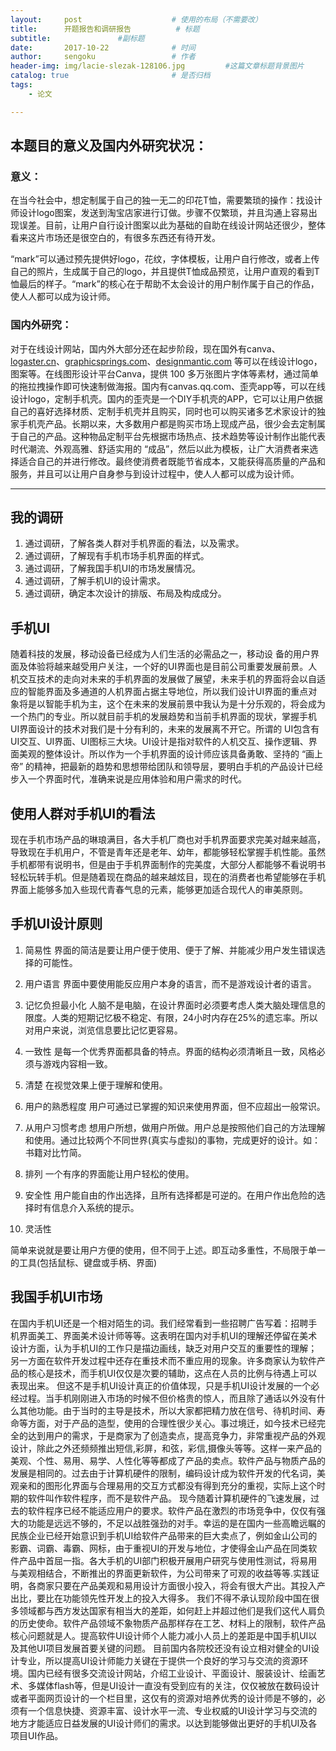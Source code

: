 ```yaml
---
layout:     post                    # 使用的布局（不需要改）
title:      开题报告和调研报告          # 标题 
subtitle:               #副标题
date:       2017-10-22              # 时间
author:     sengoku                 # 作者
header-img: img/lacie-slezak-128106.jpg         #这篇文章标题背景图片
catalog: true                       # 是否归档
tags:
    - 论文

---
```


## 本题目的意义及国内外研究状况：      

### 意义：

在当今社会中，想定制属于自己的独一无二的印花T恤，需要繁琐的操作：找设计师设计logo图案，发送到淘宝店家进行订做。步骤不仅繁琐，并且沟通上容易出现误差。目前，让用户自行设计图案以此为基础的自助在线设计网站还很少，整体看来这片市场还是很空白的，有很多东西还有待开发。

“mark”可以通过预先提供好logo，花纹，字体模板，让用户自行修改，或者上传自己的照片，生成属于自己的logo，并且提供T恤成品预览，让用户直观的看到T恤最后的样子。“mark”的核心在于帮助不太会设计的用户制作属于自己的作品，使人人都可以成为设计师。

### 国内外研究：

对于在线设计网站，国内外大部分还在起步阶段，现在国外有canva、[logaster.cn](http://logaster.cn)、[graphicsprings.com](http://graphicsprings.com)、[designmantic.com](http://designmantic.com) 等可以在线设计logo，图案等。在线图形设计平台Canva，提供 100 多万张图片字体等素材，通过简单的拖拉拽操作即可快速制做海报。国内有canvas.qq.com、歪壳app等，可以在线设计logo，定制手机壳。国内的歪壳是一个DIY手机壳的APP，它可以让用户依据自己的喜好选择材质、定制手机壳并且购买，同时也可以购买诸多艺术家设计的独家手机壳产品。长期以来，大多数用户都是购买市场上现成产品，很少会去定制属于自己的产品。这种物品定制平台先根据市场热点、技术趋势等设计制作出能代表时代潮流、外观高雅、舒适实用的 “成品”，然后以此为模板，让广大消费者来选择适合自己的并进行修改。最终使消费者既能节省成本，又能获得高质量的产品和服务，并且可以让用户自身参与到设计过程中，使人人都可以成为设计师。

---

## 我的调研

1. 通过调研，了解各类人群对手机界面的看法，以及需求。 
2. 通过调研，了解现有手机市场手机界面的样式。 
3. 通过调研，了解我国手机UI的市场发展情况。 
4. 通过调研，了解手机UI的设计需求。      
5. 通过调研，确定本次设计的排版、布局及构成成分。

## 手机UI

随着科技的发展，移动设备已经成为人们生活的必需品之一，移动设 备的用户界面及体验将越来越受用户关注，一个好的UI界面也是目前公司重要发展前景。人机交互技术的走向对未来的手机界面的发展做了展望，未来手机的界面将会以自适应的智能界面及多通道的人机界面占据主导地位，所以我们设计UI界面的重点对象将是以智能手机为主，这个在未来的发展前景中我认为是十分乐观的，将会成为一个热门的专业。所以就目前手机的发展趋势和当前手机界面的现状，掌握手机UI界面设计的技术对我们是十分有利的，未来的发展离不开它。所谓的  UI包含有UI交互、UI界面、UI图标三大块。UI设计是指对软件的人机交互、操作逻辑、界面美观的整体设计。所以作为一个手机界面的设计师应该具备勇敢、坚持的 “画上帝” 的精神，把最新的趋势和思想带给团队和领导层，要明白手机的产品设计已经步入一个界面时代，准确来说是应用体验和用户需求的时代。

## 使用人群对手机UI的看法

现在手机市场产品的琳琅满目，各大手机厂商也对手机界面要求完美对越来越高，导致现在手机用户，不管是青年还是老年、幼年，都能够轻松掌握手机性能。虽然手机都带有说明书，但是由于手机界面制作的完美度，大部分人都能够不看说明书轻松玩转手机。但是随着现在商品的越来越炫目，现在的消费者也希望能够在手机界面上能够多加入些现代青春气息的元素，能够更加适合现代人的审美原则。

## 手机UI设计原则

1. 简易性
  界面的简洁是要让用户便于使用、便于了解、并能减少用户发生错误选择的可能性。

2. 用户语言
  界面中要使用能反应用户本身的语言，而不是游戏设计者的语言。

3. 记忆负担最小化
  人脑不是电脑，在设计界面时必须要考虑人类大脑处理信息的限度。人类的短期记忆极不稳定、有限，24小时内存在25%的遗忘率。所以对用户来说，浏览信息要比记忆更容易。

4. 一致性
  是每一个优秀界面都具备的特点。界面的结构必须清晰且一致，风格必须与游戏内容相一致。

5. 清楚
  在视觉效果上便于理解和使用。

6. 用户的熟悉程度
  用户可通过已掌握的知识来使用界面，但不应超出一般常识。

7. 从用户习惯考虑
  想用户所想，做用户所做。用户总是按照他们自己的方法理解和使用。通过比较两个不同世界(真实与虚拟)的事物，完成更好的设计。如：书籍对比竹简。

8. 排列
  一个有序的界面能让用户轻松的使用。

9. 安全性
  用户能自由的作出选择，且所有选择都是可逆的。在用户作出危险的选择时有信息介入系统的提示。

10. 灵活性

  简单来说就是要让用户方便的使用，但不同于上述。即互动多重性，不局限于单一的工具(包括鼠标、键盘或手柄、界面)


## 我国手机UI市场

在国内手机UI还是一个相对陌生的词。我们经常看到一些招聘广告写着：招聘手机界面美工、界面美术设计师等等。这表明在国内对手机UI的理解还停留在美术设计方面，认为手机UI的工作只是描边画线，缺乏对用户交互的重要性的理解；另一方面在软件开发过程中还存在重技术而不重应用的现象。许多商家认为软件产品的核心是技术，而手机UI仅仅是次要的辅助，这点在人员的比例与待遇上可以表现出来。 但这不是手机UI设计真正的价值体现，只是手机UI设计发展的一个必经过程。当手机刚刚进入市场的时候不但价格贵的惊人，而且除了通话以外没有什么其他功能。由于当时的主导是技术，所以大家都把精力放在信号、待机时间、寿命等方面，对于产品的造型，使用的合理性很少关心。事过境迁，如今技术已经完全的达到用户的需求，于是商家为了创造卖点，提高竞争力，非常重视产品的外观设计，除此之外还频频推出短信,彩屏，和弦，彩信,摄像头等等。这样一来产品的美观、个性、易用、易学、人性化等等都成了产品的卖点。软件产品与物质产品的发展是相同的。过去由于计算机硬件的限制，编码设计成为软件开发的代名词，美观亲和的图形化界面与合理易用的交互方式都没有得到充分的重视，实际上这个时期的软件叫作软件程序，而不是软件产品。 
现今随着计算机硬件的飞速发展，过去的软件程序已经不能适应用户的要求。软件产品在激烈的市场竞争中，仅仅有强大的功能是远远不够的，不足以战胜强劲的对手。幸运的是在国内一些高瞻远瞩的民族企业已经开始意识到手机UI给软件产品带来的巨大卖点了，例如金山公司的影霸、词霸、毒霸、网标，由于重视UI的开发与地位，才使得金山产品在同类软件产品中首屈一指。各大手机的UI部门积极开展用户研究与使用性测试，将易用与美观相结合，不断推出的界面更新软件，为公司带来了可观的收益等等.实践证明，各商家只要在产品美观和易用设计方面很小投入，将会有很大产出。其投入产出比，要比在功能领先性开发上的投入大得多。    我们不得不承认现阶段中国在很多领域都与西方发达国家有相当大的差距，如何赶上并超过他们是我们这代人肩负的历史使命。软件产品领域不象物质产品那样存在工艺、材料上的限制，软件产品核心问题就是人。提高软件UI设计师个人能力减小人员上的差距是中国手机UI以及其他UI项目发展首要关键的问题。  目前国内各院校还没有设立相对健全的UI设计专业，所以提高UI设计师能力关键在于提供一个良好的学习与交流的资源环境。国内已经有很多交流设计网站，介绍工业设计、平面设计、服装设计、绘画艺术、多媒体flash等，但是UI设计一直没有受到应有的关注，仅仅被放在数码设计或者平面网页设计的一个栏目里，这仅有的资源对培养优秀的设计师是不够的，必须有一个信息快捷、资源丰富、设计水平一流、专业权威的UI设计学习与交流的地方才能适应日益发展的UI设计师们的需求。以达到能够做出更好的手机UI及各项目UI作品。
